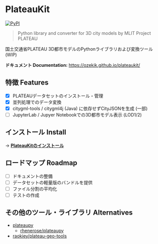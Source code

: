 # PlateauKit

[![PyPI](https://img.shields.io/pypi/v/plateaukit.svg)](https://pypi.org/project/plateaukit/)
<!-- [![PyPI downloads](https://img.shields.io/pypi/dm/plateaukit.svg)](https://pypistats.org/packages/plateaukit) -->

> Python library and converter for 3D city models by MLIT Project PLATEAU

国土交通省PLATEAU 3D都市モデルのPythonライブラリおよび変換ツール (WIP)

**ドキュメント Documentation:** <https://ozekik.github.io/plateaukit/>

## 特徴 Features

- [x] PLATEAUデータセットのインストール・管理
- [x] 並列処理でのデータ変換
- [x] citygml-tools / citygml4j (Java) に依存せずCityJSONを生成 (一部)
- [ ] JupyterLab / Jupyer Notebookでの3D都市モデル表示 (LOD1/2)

## インストール Install

→ [**PlateauKitのインストール**](https://ozekik.github.io/plateaukit/install/)

## ロードマップ Roadmap

- [ ] ドキュメントの整備
- [ ] データセットの軽量版のバンドルを提供
- [ ] ファイル分割の平均化
- [ ] テストの作成

## その他のツール・ライブラリ Alternatives

- [plateaupy](https://github.com/AcculusSasao/plateaupy)
  - [rhenerose/plateaupy](https://github.com/rhenerose/plateaupy)
- [raokiey/plateau-geo-tools](https://github.com/raokiey/plateau-geo-tools)
